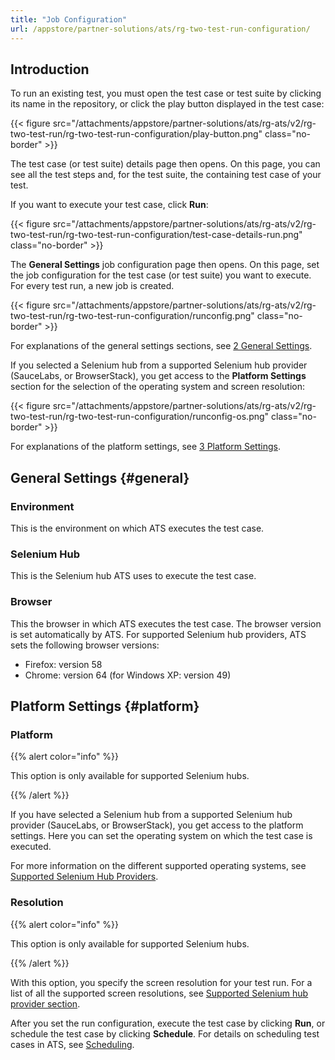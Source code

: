```yaml
---
title: "Job Configuration"
url: /appstore/partner-solutions/ats/rg-two-test-run-configuration/
---
```


## Introduction

To run an existing test, you must open the test case or test suite by clicking its name in the repository, or click the play button displayed in the test case:

{{< figure src="/attachments/appstore/partner-solutions/ats/rg-ats/v2/rg-two-test-run/rg-two-test-run-configuration/play-button.png" class="no-border" >}}

The test case (or test suite) details page then opens. On this page, you can see all the test steps and, for the test suite, the containing test case of your test.

If you want to execute your test case, click **Run**:

{{< figure src="/attachments/appstore/partner-solutions/ats/rg-ats/v2/rg-two-test-run/rg-two-test-run-configuration/test-case-details-run.png" class="no-border" >}}

The **General Settings** job configuration page then opens. On this page, set the job configuration for the test case (or test suite) you want to execute. For every test run, a new job is created.

{{< figure src="/attachments/appstore/partner-solutions/ats/rg-ats/v2/rg-two-test-run/rg-two-test-run-configuration/runconfig.png" class="no-border" >}}

For explanations of the general settings sections, see [2 General Settings](#general).

If you selected a Selenium hub from a supported Selenium hub provider (SauceLabs, or BrowserStack), you get access to the **Platform Settings** section for the selection of the operating system and screen resolution:

{{< figure src="/attachments/appstore/partner-solutions/ats/rg-ats/v2/rg-two-test-run/rg-two-test-run-configuration/runconfig-os.png" class="no-border" >}}

For explanations of the platform settings, see [3 Platform Settings](#platform).

## General Settings {#general}

### Environment

This is the environment on which ATS executes the test case.

### Selenium Hub

This is the Selenium hub ATS uses to execute the test case.

### Browser

This the browser in which ATS executes the test case. The browser version is set automatically by ATS. For supported Selenium hub providers, ATS sets the following browser versions:

* Firefox: version 58
* Chrome: version 64 (for Windows XP: version 49)

## Platform Settings {#platform}

### Platform

{{% alert color="info" %}}

This option is only available for supported Selenium hubs.

{{% /alert %}}

If you have selected a Selenium hub from a supported Selenium hub provider (SauceLabs, or BrowserStack), you get access to the platform settings. Here you can set the operating system on which the test case is executed.

For more information on the different supported operating systems, see [Supported Selenium Hub Providers](/appstore/partner-solutions/ats/rg-two-supported-selenium-hub-provider/).

### Resolution

{{% alert color="info" %}}

This option is only available for supported Selenium hubs.

{{% /alert %}}

With this option, you specify the screen resolution for your test run. For a list of all the supported screen resolutions, see [Supported Selenium hub provider section](/appstore/partner-solutions/ats/rg-two-supported-selenium-hub-provider/).

After you set the run configuration, execute the test case by clicking **Run**, or schedule the test case by clicking **Schedule**. For details on scheduling test cases in ATS, see [Scheduling](/appstore/partner-solutions/ats/rg-two-schedule/).
